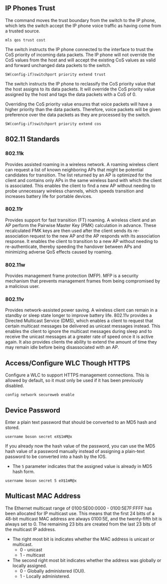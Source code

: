 ## IP Phones Trust
The command moves the trust boundary from the switch to the IP phone, which lets the switch accept the IP phone voice traffic as having come from a trusted source.
```
mls qos trust cost
```

The switch instructs the IP phone connected to the interface to trust the CoS priority of incoming data packets. The IP phone will not override the CoS values from the host and will accept the existing CoS values as valid and forward unchanged data packets to the switch.
```
SW(config-if)switchport priority extend trust
```

The switch instructs the IP phone to reclassify the CoS priority value that the host assigns to its data packets. It will override the CoS priority value assigned by the host and tags the data packets with a CoS of 0.

Overriding the CoS priority value ensures that voice packets will have a higher priority than the data packets. Therefore, voice packets will be given preference over the data packets as they are processed by the switch.
```
SW(config-if)switchport priority extend cos
```

## 802.11 Standards
### 802.11k
Provides assisted roaming in a wireless network. A roaming wireless client can request a list of known neighboring APs that might be potential candidates for transition. The list returned by an AP is optimized for the client and contains only APs in the same wireless band with which the client is associated. This enables the client to find a new AP without needing to probe unnecessary wireless channels, which speeds transition and increases battery life for portable devices.

### 802.11r 
Provides support for fast transition (FT) roaming. A wireless client and an AP perform the Pairwise Master Key (PMK) calculation in advance. These recalculated PMK keys are then used after the client sends its re-association request to the new AP and the AP responds with its association response. It enables the client to transition to a new AP without needing to re-authenticate, thereby  speeding the handover between APs and minimizing adverse QoS effects caused by roaming.

### 802.11w
Provides management frame protection (MFP). MFP is a security mechanism that prevents management frames from being compromised by a malicious user.

### 802.11v
Provides network-assisted power saving. A wireless client can remain in a standby or sleep state longer to improve battery life. 802.11v provides a Directed Multicast Service (DMS), which enables a client to request that certain multicast messages be delivered as unicast messages instead. This enables the client to ignore the multicast messages during sleep and to receive the unicast messages at a greater rate of speed once it is active again. It also provides clients the ability to extend the amount of time they may remain idle before being disassociated with an AP.

## Access/Configure WLC Though HTTPS

Configure a WLC to support HTTPS management connections. This is allowed by default, so it must only be used if it has been previously disabled.
```
config network secureweb enable
```


## Device Password

Enter a plain text password that should be converted to an MD5 hash and stored.
```
username boson secret eX$1mM@x
```

If you already now the hash value of the password, you can use the MD5 hash value of a password manually instead of assigning a plain-text password to be converted into a hash by the IOS.
* The `5` parameter indicates that the assigned value is already in MD5 hash form.
```
username boson secret 5 eX$1mM@x
```

## Multicast MAC Address
The Ethernet multicast range of 0100:5E00:0000 - 0100:5E7F:FFFF has been allocated for IP multicast use. This means that the first 24 bitts of a 48-bit multicast MAC address are always 0100:5E, and the twenty-fifth bit is always set to 0. The remaining 23 bits are created from the last 23 bits of the multicast IP address.
* The right most bit is indicates whether the MAC address is unicast or multicast.
	* 0 - unicast
	* 1 - multicast
* The second right most bit indicates whether the address was globally or locally assigned.
	* 0 - Globally administered (OUI).
	* 1 - Locally administered.